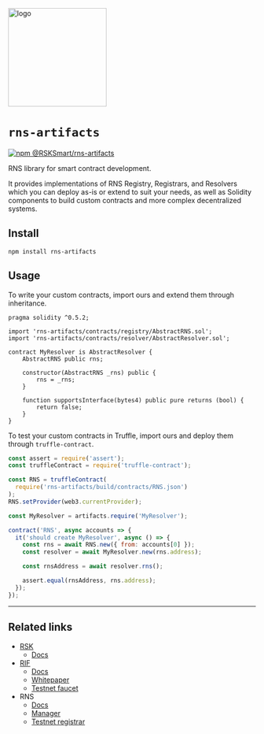 <img src="/logo.png" alt="logo" height="200" />

# `rns-artifacts`

[![npm @RSKSmart/rns-artifacts](https://badge.fury.io/js/%40rsksmart%2Frns-artifacts.svg)](https://badge.fury.io/js/%40rsksmart%2Frns-artifacts)

RNS library for smart contract development.

It provides implementations of RNS Registry, Registrars, and Resolvers which you can deploy as-is or extend to suit your needs, as well as Solidity components to build custom contracts and more complex decentralized systems.

## Install

```
npm install rns-artifacts
```

## Usage

To write your custom contracts, import ours and extend them through inheritance.

```solidity
pragma solidity ^0.5.2;

import 'rns-artifacts/contracts/registry/AbstractRNS.sol';
import 'rns-artifacts/contracts/resolver/AbstractResolver.sol';

contract MyResolver is AbstractResolver {
    AbstractRNS public rns;

    constructor(AbstractRNS _rns) public {
        rns = _rns;
    }

    function supportsInterface(bytes4) public pure returns (bool) {
        return false;
    }
}
```

To test your custom contracts in Truffle, import ours and deploy them through `truffle-contract`.

```js
const assert = require('assert');
const truffleContract = require('truffle-contract');

const RNS = truffleContract(
  require('rns-artifacts/build/contracts/RNS.json')
);
RNS.setProvider(web3.currentProvider);

const MyResolver = artifacts.require('MyResolver');

contract('RNS', async accounts => {
  it('should create MyResolver', async () => {
    const rns = await RNS.new({ from: accounts[0] });
    const resolver = await MyResolver.new(rns.address);

    const rnsAddress = await resolver.rns();

    assert.equal(rnsAddress, rns.address);
  });
});
```

---

## Related links

- [RSK](https://rsk.co)
    - [Docs](https://github.com/rsksmart/rskj/wiki)
- [RIF](https://rifos.org)
    - [Docs](https://www.rifos.org/documentation/)
    - [Whitepaper](https://docs.rifos.org/rif-whitepaper-en.pdf)
    - [Testnet faucet](https://faucet.rifos.org)
- RNS
    - [Docs](https://docs.rns.rifos.org)
    - [Manager](https://rns.rifos.org)
    - [Testnet registrar](https://testnet.rns.rifos.org)
